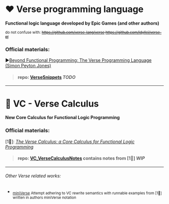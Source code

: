 # ❤ Verse programming language
**Functional logic language developed by Epic Games (and other authors)**

<sub> do not confuse with: ~~https://github.com/verse-lang/verse https://github.com/Idyllei/verse-pl </sub>~~

### Official materials:
▶[Beyond Functional Programming: The Verse Programming Language (Simon Peyton Jones)](https://www.youtube.com/watch?v=832JF1o7Ck8&ab_channel=SkillsMatter)



> #### repo: [VerseSnippets](*todo*) *TODO*

-------------

# 💜 VC - Verse Calculus
**New Core Calculus for Functional Logic Programming**
### Official materials:
[1📝]: *[The Verse Calculus: a Core Calculus for Functional Logic Programming](https://simon.peytonjones.org/assets/pdfs/verse-March23.pdf)*


> #### repo: [VC_VerseCalculusNotes](https://github.com/UnrealVerseGuru/VC_VerseCalculus) contains notes from [1📝] *WIP*



-------------
###### Other Verse related works:

* <sub> [miniVerse](https://github.com/gregr/experiments/tree/master/verse) Attempt adhering to VC rewrite semantics with runnable examples from [1📝] written in authors miniVerse notation </sub>
